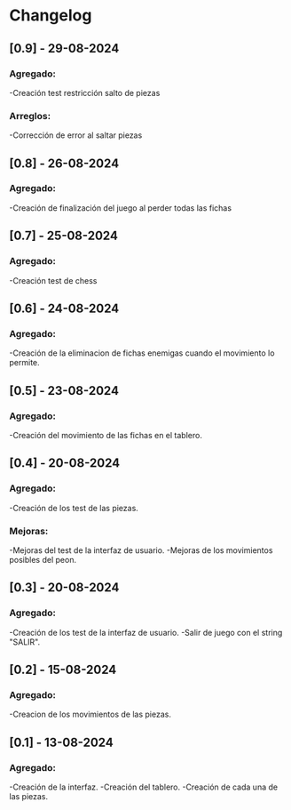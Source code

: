 # Changelog

## [0.9] - 29-08-2024

### Agregado:
-Creación test restricción salto de piezas

### Arreglos: 
-Corrección de error al saltar piezas

## [0.8] - 26-08-2024

### Agregado:
-Creación de finalización del juego al perder todas las fichas 

## [0.7] - 25-08-2024

### Agregado:
-Creación test de chess

## [0.6] - 24-08-2024

### Agregado:
-Creación de la eliminacion de fichas enemigas cuando el movimiento lo permite.

## [0.5] - 23-08-2024

### Agregado:
-Creación del movimiento de las fichas en el tablero.

## [0.4] - 20-08-2024

### Agregado:
-Creación de los test de las piezas.

### Mejoras:
-Mejoras del test de la interfaz de usuario.
-Mejoras de los movimientos posibles del peon.

## [0.3] - 20-08-2024

### Agregado:
-Creación de los test de la interfaz de usuario.
-Salir de juego con el string "SALIR".

## [0.2] - 15-08-2024

### Agregado:
-Creacion de los movimientos de las piezas.

## [0.1] - 13-08-2024

### Agregado:
-Creación de la interfaz.
-Creación del tablero.
-Creación de cada una de las piezas.
